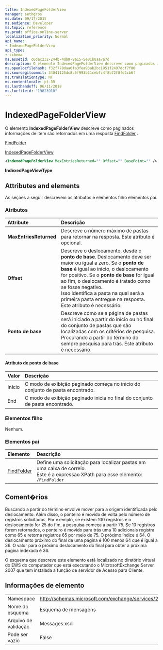 ```yaml
---
title: IndexedPageFolderView
manager: sethgros
ms.date: 09/17/2015
ms.audience: Developer
ms.topic: reference
ms.prod: office-online-server
localization_priority: Normal
api_name:
- IndexedPageFolderView
api_type:
- schema
ms.assetid: c6dac232-244b-4db0-9a15-5e01b8aa7a7d
description: O elemento IndexedPageFolderView descreve como paginados informações de item são retornados em uma resposta FindFolder.
ms.openlocfilehash: f32f778daa6fa3fea93ab2bc1951f2407dcf7f80
ms.sourcegitcommit: 34041125dc8c5f993b21cebfc4f8b72f0fd2cb6f
ms.translationtype: MT
ms.contentlocale: pt-BR
ms.lasthandoff: 06/11/2018
ms.locfileid: "19823910"
---
```

# <a name="indexedpagefolderview"></a>IndexedPageFolderView

O elemento **IndexedPageFolderView** descreve como paginados informações de item são retornados em uma resposta [FindFolder](findfolder.md) . 
  
[FindFolder](findfolder.md)
  
[IndexedPageFolderView](indexedpagefolderview.md)
  
```xml
<IndexedPageFolderView MaxEntriesReturned="" Offset="" BasePoint="" />
```

 **IndexedPageViewType**
## <a name="attributes-and-elements"></a>Attributes and elements

As seções a seguir descrevem os atributos e elementos filho elementos pai.
  
### <a name="attributes"></a>Atributos

|**Attribute**|**Descrição**|
|:-----|:-----|
|**MaxEntriesReturned** <br/> |Descreve o número máximo de pastas para retornar na resposta. Este atributo é opcional.  <br/> |
|**Offset** <br/> |Descreve o deslocamento, desde o **ponto de base**. Deslocamento deve ser maior ou igual a zero. Se o **ponto de base** é igual ao início, o deslocamento for positivo. Se o **ponto de base** for igual ao fim, o deslocamento é tratado como se fosse negativo.  <br/> Isso identifica a pasta na qual será a primeira pasta entregue na resposta. Este atributo é necessário.  <br/> |
|**Ponto de base** <br/> |Descreve como se a página de pastas será iniciado a partir do início ou no final do conjunto de pastas que são localizadas com os critérios de pesquisa. Procurando a partir do término do sempre pesquisa para trás. Este atributo é necessário.  <br/> |
   
#### <a name="basepoint-attribute"></a>Atributo de ponto de base

|**Valor**|**Descrição**|
|:-----|:-----|
|Início  <br/> |O modo de exibição paginado começa no início do conjunto de pasta encontrado.  <br/> |
|End  <br/> |O modo de exibição paginado inicia no final do conjunto de pasta encontrado.  <br/> |
   
### <a name="child-elements"></a>Elementos filho

Nenhum.
  
### <a name="parent-elements"></a>Elementos pai

|**Elemento**|**Descrição**|
|:-----|:-----|
|[FindFolder](findfolder.md) <br/> |Define uma solicitação para localizar pastas em uma caixa de correio.  <br/> Este é a expressão XPath para esse elemento:  <br/>  `/FindFolder` <br/> |
   
## <a name="remarks"></a>Coment�rios

Buscando a partir do término envolve mover para a origem identificada pelo deslocamento. Além disso, o ponteiro é movido de volta pelo número de registros solicitados. Por exemplo, se existem 100 registros e o deslocamento for 25 do fim, a pesquisa começa a partir 75. Se 10 registros forem retornados, o ponteiro é movido para trás uma 10 adicionais registra como 65 e retorna registros 65 por meio de 75. O próximo índice é 64. O deslocamento próximo do final de uma página é 100 menos 64 que é igual a 36. O valor para o próximo deslocamento do final para obter a próxima página indexada é 36.
  
O esquema que descreve este elemento está localizado no diretório virtual do EWS do computador que está executando o MicrosoftExchange Server 2007 que tem instalada a função de servidor de Acesso para Cliente.
  
## <a name="element-information"></a>Informações de elemento

|||
|:-----|:-----|
|Namespace  <br/> |http://schemas.microsoft.com/exchange/services/2006/messages  <br/> |
|Nome do esquema  <br/> |Esquema de mensagens  <br/> |
|Arquivo de validação  <br/> |Messages.xsd  <br/> |
|Pode ser vazio  <br/> |False  <br/> |
   


